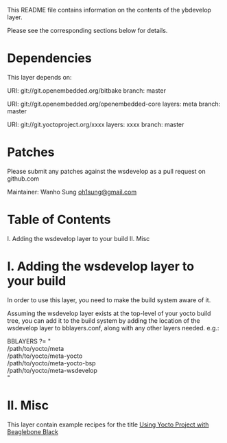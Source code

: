 This README file contains information on the contents of the
ybdevelop layer.

Please see the corresponding sections below for details.


Dependencies
============

This layer depends on:

  URI: git://git.openembedded.org/bitbake
  branch: master

  URI: git://git.openembedded.org/openembedded-core
  layers: meta
  branch: master

  URI: git://git.yoctoproject.org/xxxx
  layers: xxxx
  branch: master

Patches
=======

Please submit any patches against the wsdevelop as a pull request on
github.com

Maintainer: Wanho Sung <oh1sung@gmail.com>


Table of Contents
=================

  I. Adding the wsdevelop layer to your build
 II. Misc


I. Adding the wsdevelop layer to your build
=================================================


In order to use this layer, you need to make the build system aware of
it.

Assuming the wsdevelop layer exists at the top-level of your
yocto build tree, you can add it to the build system by adding the
location of the wsdevelop layer to bblayers.conf, along with any
other layers needed. e.g.:

  BBLAYERS ?= " \
    /path/to/yocto/meta \
    /path/to/yocto/meta-yocto \
    /path/to/yocto/meta-yocto-bsp \
    /path/to/yocto/meta-wsdevelop \
    "


II. Misc
========

This layer contain example recipes for the title 
[Using Yocto Project with Beaglebone Black](https://www.packtpub.com/hardware-and-creative/yocto-beaglebone)
